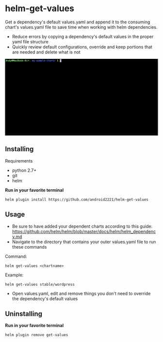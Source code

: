 # helm-get-values
Get a dependency's default values.yaml and append it to the consuming chart's values.yaml file to save time when working with helm dependencies.
- Reduce errors by copying a dependency's default values in the proper yaml file structure
- Quickly review default configurations, override and keep portions that are needed and delete what is not

![](get-values.gif)

## Installing

Requirements
- python 2.7+
- git
- helm

**Run in your favorite terminal**
```
helm plugin install https://github.com/android2221/helm-get-values 
```

## Usage
- Be sure to have added your dependent charts according to this guide: https://github.com/helm/helm/blob/master/docs/helm/helm_dependency.md
- Navigate to the directory that contains your outer values.yaml file to run these commands
  
Command:

```
helm get-values <chartname>
```

Example:
```
helm get-values stable/wordpress
```
- Open values.yaml, edit and remove things you don't need to override the dependency's default values

## Uninstalling

**Run in your favorite terminal**
```
helm plugin remove get-values
```
